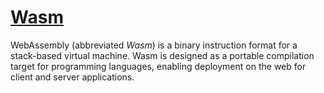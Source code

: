 # [Wasm](https://webassembly.org)

WebAssembly (abbreviated *Wasm*) is a binary instruction format for a stack-based virtual machine. Wasm is designed as a portable compilation target for programming languages, enabling deployment on the web for client and server applications.

